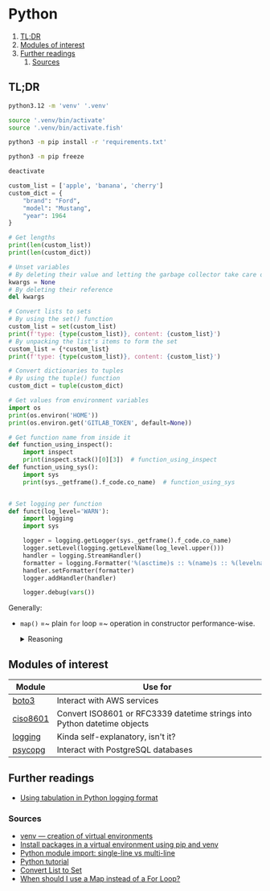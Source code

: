 # Python

1. [TL;DR](#tldr)
1. [Modules of interest](#modules-of-interest)
1. [Further readings](#further-readings)
   1. [Sources](#sources)

## TL;DR

```sh
python3.12 -m 'venv' '.venv'

source '.venv/bin/activate'
source '.venv/bin/activate.fish'

python3 -m pip install -r 'requirements.txt'

python3 -m pip freeze

deactivate
```

```py
custom_list = ['apple', 'banana', 'cherry']
custom_dict = {
    "brand": "Ford",
    "model": "Mustang",
    "year": 1964
}

# Get lengths
print(len(custom_list))
print(len(custom_dict))

# Unset variables
# By deleting their value and letting the garbage collector take care of it
kwargs = None
# By deleting their reference
del kwargs

# Convert lists to sets
# By using the set() function
custom_list = set(custom_list)
print(f'type: {type(custom_list)}, content: {custom_list}')
# By unpacking the list's items to form the set
custom_list = {*custom_list}
print(f'type: {type(custom_list)}, content: {custom_list}')

# Convert dictionaries to tuples
# By using the tuple() function
custom_dict = tuple(custom_dict)

# Get values from environment variables
import os
print(os.environ('HOME'))
print(os.environ.get('GITLAB_TOKEN', default=None))

# Get function name from inside it
def function_using_inspect():
    import inspect
    print(inspect.stack()[0][3])  # function_using_inspect
def function_using_sys():
    import sys
    print(sys._getframe().f_code.co_name)  # function_using_sys


# Set logging per function
def funct(log_level='WARN'):
    import logging
    import sys

    logger = logging.getLogger(sys._getframe().f_code.co_name)
    logger.setLevel(logging.getLevelName(log_level.upper()))
    handler = logging.StreamHandler()
    formatter = logging.Formatter('%(asctime)s :: %(name)s :: %(levelname)s :: %(message)s')
    handler.setFormatter(formatter)
    logger.addHandler(handler)

    logger.debug(vars())
```

Generally:

- `map()` =~ plain `for` loop =~ operation in constructor performance-wise.

  <details>
    <summary>Reasoning</summary>

  See [When should I use a Map instead of a For Loop?].

  ```sh
  # tested with 3.11 and 3.12
  $ python3 'experiments/performance-measuring.py'
  plain for loop: 2.755201207997743
  list constructor: 2.8492380419920664
  map: 2.7811154999944847
  ```

  </details>

## Modules of interest

| Module     | Use for                                                                  |
| ---------- | ------------------------------------------------------------------------ |
| [boto3]    | Interact with AWS services                                               |
| [ciso8601] | Convert ISO8601 or RFC3339 datetime strings into Python datetime objects |
| [logging]  | Kinda self-explanatory, isn't it?                                        |
| [psycopg]  | Interact with PostgreSQL databases                                       |

## Further readings

- [Using tabulation in Python logging format]

### Sources

- [venv — creation of virtual environments]
- [Install packages in a virtual environment using pip and venv]
- [Python module import: single-line vs multi-line]
- [Python tutorial]
- [Convert List to Set]
- [When should I use a Map instead of a For Loop?]

<!--
  Reference
  ═╬═Time══
  -->

<!-- Upstream -->
[install packages in a virtual environment using pip and venv]: https://packaging.python.org/en/latest/guides/installing-using-pip-and-virtual-environments/
[venv — creation of virtual environments]: https://docs.python.org/3/library/venv.html

<!-- Others -->
[boto3]: https://boto3.amazonaws.com/v1/documentation/api/latest/index.html
[ciso8601]: https://pypi.org/project/ciso8601/
[convert list to set]: https://pythonexamples.org/python-convert-list-to-set/
[logging]: https://docs.python.org/3/library/logging.html
[psycopg]: https://www.psycopg.org/
[python module import: single-line vs multi-line]: https://stackoverflow.com/questions/15011367/python-module-import-single-line-vs-multi-line
[python tutorial]: https://www.w3schools.com/python
[using tabulation in python logging format]: https://stackoverflow.com/questions/2777169/using-tabulation-in-python-logging-format#26145642
[when should i use a map instead of a for loop?]: https://stackoverflow.com/questions/1975250/when-should-i-use-a-map-instead-of-a-for-loop
